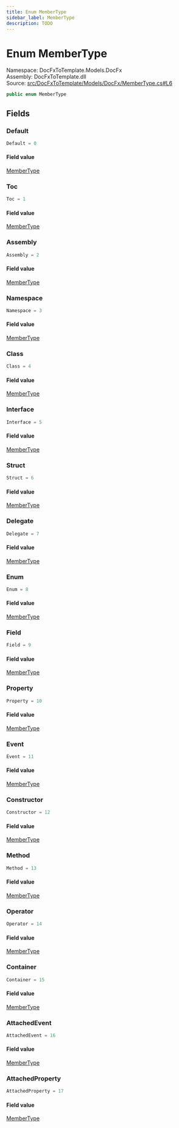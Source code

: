 ```yaml
---
title: Enum MemberType
sidebar_label: MemberType
description: TODO
---
```


# Enum MemberType
Namespace: DocFxToTemplate.Models.DocFx   
Assembly: DocFxToTemplate.dll  
Source: [src/DocFxToTemplate/Models/DocFx/MemberType.cs#L6](https://github.com/k-wojcik/DocFxToTemplate/blob/master/src/DocFxToTemplate/Models/DocFx/MemberType.cs#L6)    
   

```csharp title="src/DocFxToTemplate/Models/DocFx/MemberType.cs#L6" 
public enum MemberType
```

   

   

   

   

## Fields
### Default
   

```csharp title="src/DocFxToTemplate/Models/DocFx/MemberType.cs#L8"
Default = 0
```
        
#### Field value
[MemberType](../DocFxToTemplate.Models.DocFx/MemberType)   
   
### Toc
   

```csharp title="src/DocFxToTemplate/Models/DocFx/MemberType.cs#L9"
Toc = 1
```
        
#### Field value
[MemberType](../DocFxToTemplate.Models.DocFx/MemberType)   
   
### Assembly
   

```csharp title="src/DocFxToTemplate/Models/DocFx/MemberType.cs#L10"
Assembly = 2
```
        
#### Field value
[MemberType](../DocFxToTemplate.Models.DocFx/MemberType)   
   
### Namespace
   

```csharp title="src/DocFxToTemplate/Models/DocFx/MemberType.cs#L11"
Namespace = 3
```
        
#### Field value
[MemberType](../DocFxToTemplate.Models.DocFx/MemberType)   
   
### Class
   

```csharp title="src/DocFxToTemplate/Models/DocFx/MemberType.cs#L12"
Class = 4
```
        
#### Field value
[MemberType](../DocFxToTemplate.Models.DocFx/MemberType)   
   
### Interface
   

```csharp title="src/DocFxToTemplate/Models/DocFx/MemberType.cs#L13"
Interface = 5
```
        
#### Field value
[MemberType](../DocFxToTemplate.Models.DocFx/MemberType)   
   
### Struct
   

```csharp title="src/DocFxToTemplate/Models/DocFx/MemberType.cs#L14"
Struct = 6
```
        
#### Field value
[MemberType](../DocFxToTemplate.Models.DocFx/MemberType)   
   
### Delegate
   

```csharp title="src/DocFxToTemplate/Models/DocFx/MemberType.cs#L15"
Delegate = 7
```
        
#### Field value
[MemberType](../DocFxToTemplate.Models.DocFx/MemberType)   
   
### Enum
   

```csharp title="src/DocFxToTemplate/Models/DocFx/MemberType.cs#L16"
Enum = 8
```
        
#### Field value
[MemberType](../DocFxToTemplate.Models.DocFx/MemberType)   
   
### Field
   

```csharp title="src/DocFxToTemplate/Models/DocFx/MemberType.cs#L17"
Field = 9
```
        
#### Field value
[MemberType](../DocFxToTemplate.Models.DocFx/MemberType)   
   
### Property
   

```csharp title="src/DocFxToTemplate/Models/DocFx/MemberType.cs#L18"
Property = 10
```
        
#### Field value
[MemberType](../DocFxToTemplate.Models.DocFx/MemberType)   
   
### Event
   

```csharp title="src/DocFxToTemplate/Models/DocFx/MemberType.cs#L19"
Event = 11
```
        
#### Field value
[MemberType](../DocFxToTemplate.Models.DocFx/MemberType)   
   
### Constructor
   

```csharp title="src/DocFxToTemplate/Models/DocFx/MemberType.cs#L20"
Constructor = 12
```
        
#### Field value
[MemberType](../DocFxToTemplate.Models.DocFx/MemberType)   
   
### Method
   

```csharp title="src/DocFxToTemplate/Models/DocFx/MemberType.cs#L21"
Method = 13
```
        
#### Field value
[MemberType](../DocFxToTemplate.Models.DocFx/MemberType)   
   
### Operator
   

```csharp title="src/DocFxToTemplate/Models/DocFx/MemberType.cs#L22"
Operator = 14
```
        
#### Field value
[MemberType](../DocFxToTemplate.Models.DocFx/MemberType)   
   
### Container
   

```csharp title="src/DocFxToTemplate/Models/DocFx/MemberType.cs#L23"
Container = 15
```
        
#### Field value
[MemberType](../DocFxToTemplate.Models.DocFx/MemberType)   
   
### AttachedEvent
   

```csharp title="src/DocFxToTemplate/Models/DocFx/MemberType.cs#L24"
AttachedEvent = 16
```
        
#### Field value
[MemberType](../DocFxToTemplate.Models.DocFx/MemberType)   
   
### AttachedProperty
   

```csharp title="src/DocFxToTemplate/Models/DocFx/MemberType.cs#L25"
AttachedProperty = 17
```
        
#### Field value
[MemberType](../DocFxToTemplate.Models.DocFx/MemberType)   
   
   

   

   

   

   